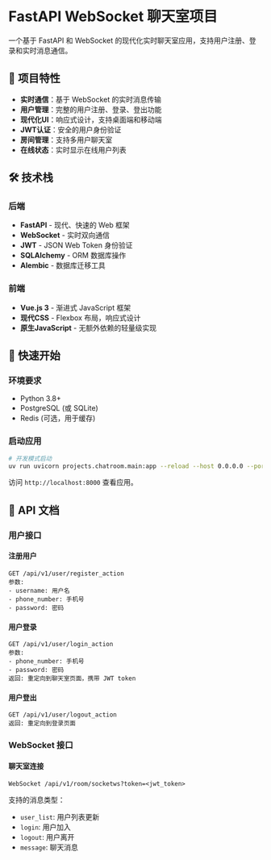 # FastAPI WebSocket 聊天室项目

一个基于 FastAPI 和 WebSocket 的现代化实时聊天室应用，支持用户注册、登录和实时消息通信。

## 🚀 项目特性

- **实时通信**：基于 WebSocket 的实时消息传输
- **用户管理**：完整的用户注册、登录、登出功能
- **现代化UI**：响应式设计，支持桌面端和移动端
- **JWT认证**：安全的用户身份验证
- **房间管理**：支持多用户聊天室
- **在线状态**：实时显示在线用户列表

## 🛠️ 技术栈

### 后端
- **FastAPI** - 现代、快速的 Web 框架
- **WebSocket** - 实时双向通信
- **JWT** - JSON Web Token 身份验证
- **SQLAlchemy** - ORM 数据库操作
- **Alembic** - 数据库迁移工具

### 前端
- **Vue.js 3** - 渐进式 JavaScript 框架
- **现代CSS** - Flexbox 布局，响应式设计
- **原生JavaScript** - 无额外依赖的轻量级实现


## 🚀 快速开始

### 环境要求

- Python 3.8+
- PostgreSQL (或 SQLite)
- Redis (可选，用于缓存)

### 启动应用

```bash
# 开发模式启动
uv run uvicorn projects.chatroom.main:app --reload --host 0.0.0.0 --port 8000
```

访问 `http://localhost:8000` 查看应用。

## 📖 API 文档

### 用户接口

#### 注册用户
```
GET /api/v1/user/register_action
参数:
- username: 用户名
- phone_number: 手机号
- password: 密码
```

#### 用户登录
```
GET /api/v1/user/login_action
参数:
- phone_number: 手机号
- password: 密码
返回: 重定向到聊天室页面，携带 JWT token
```

#### 用户登出
```
GET /api/v1/user/logout_action
返回: 重定向到登录页面
```

### WebSocket 接口

#### 聊天室连接
```
WebSocket /api/v1/room/socketws?token=<jwt_token>
```

支持的消息类型：
- `user_list`: 用户列表更新
- `login`: 用户加入
- `logout`: 用户离开
- `message`: 聊天消息
